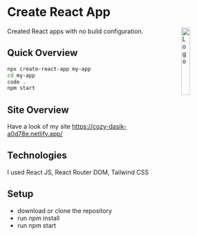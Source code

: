 # Create React App

<img alt="Logo" align="right" src="https://create-react-app.dev/img/logo.svg" width="20%" />

Created React apps with no build configuration.

## Quick Overview

```sh
npx create-react-app my-app
cd my-app
code .
npm start
```

## Site Overview

Have a look of my site https://cozy-dasik-a0d78e.netlify.app/

## Technologies

I used React JS, React Router DOM, Tailwind CSS

## Setup

- download or clone the repository
- run npm install
- run npm start
